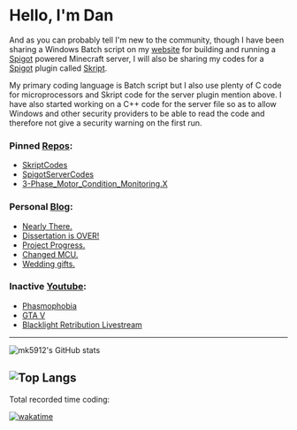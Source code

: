 # Hello, I'm Dan 

And as you can probably tell I'm new to the community, though I have been sharing a Windows Batch script on my [website](https://www.myeasyserver.xyz/) for building and running a [Spigot](https://www.spigotmc.org/) powered Minecraft server, I will also be sharing my codes for a [Spigot](https://www.spigotmc.org/) plugin called [Skript](https://www.skuinty.com/downloads).

My primary coding language is Batch script but I also use plenty of C code for microprocessors and Skript code for the server plugin mention above. I have also started working on a C++ code for the server file so as to allow Windows and other security providers to be able to read the code and therefore not give a security warning on the first run.

### Pinned [Repos](https://github.com/mk5912?tab=repositories):
- [SkriptCodes](https://github.com/mk5912/SkriptCodes)
- [SpigotServerCodes](https://github.com/mk5912/SpigotServerCodes)
- [3-Phase_Motor_Condition_Monitoring.X](https://github.com/mk5912/3-Phase_Motor_Condition_Monitoring.X)

### Personal [Blog](https://www.myeasyserver.xyz/blog2):
<!-- BLOG:START -->
- [Nearly There.](https://www.myeasyserver.xyz/blog2/nearly-there)
- [Dissertation is OVER!](https://www.myeasyserver.xyz/blog2/dissertation-is-over)
- [Project Progress.](https://www.myeasyserver.xyz/blog2/project-progress)
- [Changed MCU.](https://www.myeasyserver.xyz/blog2/Changed_MCU)
- [Wedding gifts.](https://www.myeasyserver.xyz/blog2/wedding-gifts)
<!-- BLOG:END -->

### Inactive [Youtube](https://www.youtube.com/channel/UCt04NKIHCuVgYeE8-V6K9ww):
<!-- YOUTUBE:START -->
- [Phasmophobia](https://www.youtube.com/watch?v=50y1qUDf7K0)
- [GTA V](https://www.youtube.com/watch?v=RiXR2d591XA)
- [Blacklight Retribution Livestream](https://www.youtube.com/watch?v=mIqi1Ih45rc)
<!-- YOUTUBE:END -->
---
![mk5912's GitHub stats](https://github-readme-stats.vercel.app/api?username=mk5912&show_icons=true&theme=dark&include_all_commits=true&count_private_commits=true)

![Top Langs](https://github-readme-stats.vercel.app/api/top-langs/?username=mk5912&show_icons=true&theme=dark)
---
Total recorded time coding:

[![wakatime](https://wakatime.com/badge/user/2c230bc3-d896-4e60-91a0-a1e608bee0b2.svg)](https://wakatime.com/@mk5912)

<!-- ![mk5912's wakatime stats](https://github-readme-stats.vercel.app/api/wakatime?username=2c230bc3-d896-4e60-91a0-a1e608bee0b2&show_icons=true&theme=dark) -->

